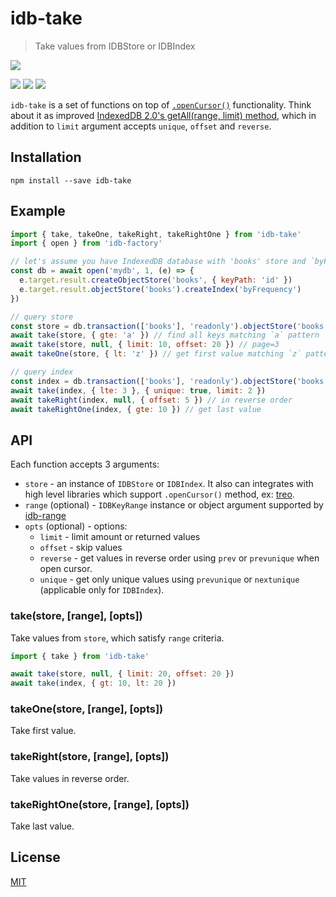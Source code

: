 # idb-take

> Take values from IDBStore or IDBIndex

[![](https://saucelabs.com/browser-matrix/idb-take.svg)](https://saucelabs.com/u/idb-take)

[![](https://img.shields.io/npm/v/idb-take.svg)](https://npmjs.org/package/idb-take)
[![](https://img.shields.io/travis/idb-takejs/idb-take.svg)](https://travis-ci.org/idb-takejs/idb-take)
[![](http://img.shields.io/npm/dm/idb-take.svg)](https://npmjs.org/package/idb-take)

`idb-take` is a set of functions on top of  [`.openCursor()`](https://www.w3.org/TR/IndexedDB/#widl-IDBObjectStore-openCursor-IDBRequest-any-range-IDBCursorDirection-direction) functionality.
Think about it as improved [IndexedDB 2.0's getAll(range, limit) method](https://developer.mozilla.org/en-US/docs/Web/API/IDBObjectStore/getAll), which in addition to `limit` argument accepts `unique`, `offset` and `reverse`.

## Installation

    npm install --save idb-take

## Example

```js
import { take, takeOne, takeRight, takeRightOne } from 'idb-take'
import { open } from 'idb-factory'

// let's assume you have IndexedDB database with 'books' store and `byFrequency` index
const db = await open('mydb', 1, (e) => {
  e.target.result.createObjectStore('books', { keyPath: 'id' })  
  e.target.result.objectStore('books').createIndex('byFrequency')
})

// query store
const store = db.transaction(['books'], 'readonly').objectStore('books')
await take(store, { gte: 'a' }) // find all keys matching `a` pattern
await take(store, null, { limit: 10, offset: 20 }) // page=3
await takeOne(store, { lt: 'z' }) // get first value matching `z` pattern

// query index
const index = db.transaction(['books'], 'readonly').objectStore('books').index('byFrequency')
await take(index, { lte: 3 }, { unique: true, limit: 2 })
await takeRight(index, null, { offset: 5 }) // in reverse order
await takeRightOne(index, { gte: 10 }) // get last value
```

## API

Each function accepts 3 arguments:
- `store` - an instance of `IDBStore` or `IDBIndex`. It also can integrates with high level libraries which support `.openCursor()` method, ex: [treo](https://github.com/treojs/treo).
- `range` (optional) - `IDBKeyRange` instance or object argument supported by [idb-range](https://github.com/treojs/idb-range)
- `opts` (optional) - options:
  - `limit` - limit amount or returned values  
  - `offset` - skip values
  - `reverse` - get values in reverse order using `prev` or `prevunique` when open cursor.
  - `unique` - get only unique values using `prevunique` or `nextunique` (applicable only for `IDBIndex`).

### take(store, [range], [opts])

Take values from `store`, which satisfy `range` criteria.

```js
import { take } from 'idb-take'

await take(store, null, { limit: 20, offset: 20 })
await take(index, { gt: 10, lt: 20 })
```

### takeOne(store, [range], [opts])

Take first value.

### takeRight(store, [range], [opts])

Take values in reverse order.

### takeRightOne(store, [range], [opts])

Take last value.

## License

[MIT](./LICENSE)
